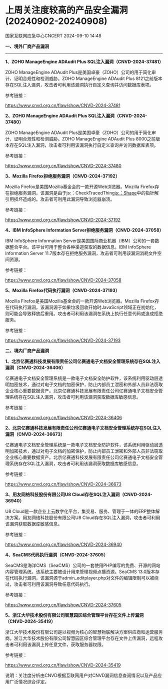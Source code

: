 #  上周关注度较高的产品安全漏洞(20240902-20240908)   
 国家互联网应急中心CNCERT   2024-09-10 14:48  
  
**一、境外厂商产品漏洞**  
****  
  
**1、ZOHO ManageEngine ADAudit Plus SQL注入漏洞（CNVD-2024-37481）**  
  
ZOHO ManageEngine ADAudit Plus是美国卓豪（ZOHO）公司的用于简化审计、证明合规性和检测威胁。ZOHO ManageEngine ADAudit
Plus 8121之前版本存在SQL注入漏洞，攻击者可利用该漏洞执行自定义查询并访问数据库表项。  
  
参考链接：  
  
https://www.cnvd.org.cn/flaw/show/CNVD-2024-37481  
  
**2、ZOHO ManageEngine ADAudit Plus SQL注入漏洞（CNVD-2024-37480）**  
  
ZOHO ManageEngine ADAudit Plus是美国卓豪（ZOHO）公司的用于简化审计、证明合规性和检测威胁。ZOHO ManageEngine ADAudit
Plus 8000之前版本存在SQL注入漏洞，攻击者可利用该漏洞执行自定义查询并访问数据库表项。  
  
参考链接：  
  
https://www.cnvd.org.cn/flaw/show/CNVD-2024-37480  
  
**3、Mozilla Firefox拒绝服务漏洞（CNVD-2024-37192）**  
  
Mozilla Firefox是美国Mozilla基金会的一款开源Web浏览器。Mozilla Firefox存在拒绝服务漏洞，该漏洞是由于js:：CheckTracedThing<js:：Shape>中的指针解引用损坏造成的。攻击者可利用此漏洞导致浏览器崩溃。  
  
参考链接：  
  
https://www.cnvd.org.cn/flaw/show/CNVD-2024-37192  
  
**4、IBM InfoSphere Information Server拒绝服务漏洞（CNVD-2024-37058）**  
  
IBM InfoSphere Information Server是美国国际商业机器（IBM）公司的一套数据整合平台。该平台可用于整合各种渠道获取的数据信息。IBM InfoSphere Information
Server 11.7版本存在拒绝服务漏洞，攻击者可利用该漏洞消耗文件空间资源。  
  
参考链接：  
  
https://www.cnvd.org.cn/flaw/show/CNVD-2024-37058  
  
**5、Mozilla Firefox代码执行漏洞（CNVD-2024-37193）**  
  
Mozilla Firefox是美国Mozilla基金会的一款开源Web浏览器。Mozilla Firefox存在代码执行漏洞，该漏洞源于如果垃圾回收开始时JavaScript领域正在初始化，则可能会导致释放后重用。攻击者可利用该漏洞在系统上执行任意代码或造成拒绝服务。  
  
参考链接：  
  
https://www.cnvd.org.cn/flaw/show/CNVD-2024-37193  
  
  
**二、境内厂商产品漏洞**  
  
**1、北京亿赛通科技发展有限责任公司亿赛通电子文档安全管理系统存在SQL注入漏洞（CNVD-2024-36406）**  
  
亿赛通电子文档安全管理系统是一款电子文档安全防护软件，该系统利用驱动层透明加密技术，通过对电子文档的加密保护，防止内部员工泄密和外部人员非法窃取企业核心重要数据资产。北京亿赛通科技发展有限责任公司亿赛通电子文档安全管理系统存在SQL注入漏洞，攻击者可利用该漏洞获取数据库敏感信息。  
  
参考链接：  
  
https://www.cnvd.org.cn/flaw/show/CNVD-2024-36406  
  
**2、北京亿赛通科技发展有限责任公司亿赛通电子文档安全管理系统存在SQL注入漏洞（CNVD-2024-36673）**  
  
亿赛通电子文档安全管理系统是一款电子文档安全防护软件，该系统利用驱动层透明加密技术，通过对电子文档的加密保护，防止内部员工泄密和外部人员非法窃取企业核心重要数据资产。北京亿赛通科技发展有限责任公司亿赛通电子文档安全管理系统存在SQL注入漏洞，攻击者可利用该漏洞获取数据库敏感信息。  
  
参考链接：  
  
https://www.cnvd.org.cn/flaw/show/CNVD-2024-36673  
  
**3、用友网络科技股份有限公司U8 Cloud存在SQL注入漏洞（CNVD-2024-36940）**  
  
U8 Cloud是一款企业上云数字化平台，集交易、服务、管理于一体的ERP整体解决方案。用友网络科技股份有限公司U8 Cloud存在SQL注入漏洞，攻击者可利用该漏洞获取数据库敏感信息。  
  
参考链接：  
  
https://www.cnvd.org.cn/flaw/show/CNVD-2024-36940  
  
**4、SeaCMS代码执行漏洞（CNVD-2024-37605）**  
  
SeaCMS是海洋CMS（SeaCMS）公司的一套使用PHP编写的免费、开源的网站内容管理系统。该系统主要被设计用来管理视频点播资源。SeaCMS 13.0版本存在代码执行漏洞，该漏洞源于admin_editplayer.php对文件的编辑限制可以被绕过，攻击者可利用该漏洞导致任意代码执行。  
  
参考链接：  
  
https://www.cnvd.org.cn/flaw/show/CNVD-2024-37605  
  
**5、浙江大华技术股份有限公司智慧园区综合管理平台存在文件上传漏洞（CNVD-2024-35419）**  
  
浙江大华技术股份有限公司是以视频为核心的智慧物联解决方案供应商和运营服务商。浙江大华技术股份有限公司智慧园区综合管理平台存在文件上传漏洞，远程攻击者可利用该漏洞上传任意文件，获取服务器权限。  
  
参考链接：  
  
https://www.cnvd.org.cn/flaw/show/CNVD-2024-35419  
  
  
说明：关注度分析由CNVD根据互联网用户对CNVD漏洞信息查阅情况以及产品应用广泛情况综合评定。  
  

